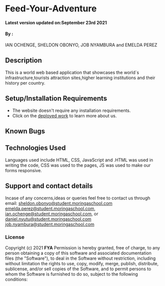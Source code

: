 # Feed-Your-Adventure

#### Latest version updated on:September 23rd 2021
#### By :
IAN OCHENGE,
SHELDON OBONYO,
JOB NYAMBURA and
EMELDA PEREZ
## Description
This is a world web based application that showcases the world`s infrastructure,tourists attraction sites,higher learning institutions and their history per country.
## Setup/Installation Requirements
* The website doesn't require any installation requirements.
* Click on the [deployed work](https://devseme.github.io/Feed-Your-Adventure/) to learn more about us.
## Known Bugs

## Technologies Used

Languages used include HTML, CSS, JavaScript and .HTML was used in writing the code, CSS was used to the pages, JS was  used to make our forms responsive. 
## Support and contact details
Incase of any concerns,ideas or queries feel free to contact us through email:
sheldon.obonyo@student.moringaschool.com
emelda.perez@student.moringaschool.com,
ian.ochenge@student.moringaschool.com, or
daniel.nyutu@student.moringaschool.com
job.nyambura@student.moringaschool.com
### License
Copyright (c) 2021 **FYA**
Permission is hereby granted, free of charge, to any person obtaining a copy
of this software and associated documentation files (the "Software"), to deal
in the Software without restriction, including without limitation the rights
to use, copy, modify, merge, publish, distribute, sublicense, and/or sell
copies of the Software, and to permit persons to whom the Software is
furnished to do so, subject to the following conditions:
